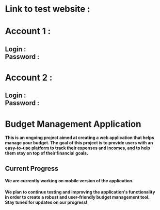 # Link to test website :

# Account 1 :
## Login : <br/>  Password :

# Account 2 :
## Login : <br/>  Password :


# Budget Management Application
#### This is an ongoing project aimed at creating a web application that helps manage your budget. The goal of this project is to provide users with an easy-to-use platform to track their expenses and incomes, and to help them stay on top of their financial goals.
## Current Progress
#### We are currently working on mobile version of the application.
#### We plan to continue testing and improving the application's functionality in order to create a robust and user-friendly budget management tool. Stay tuned for updates on our progress!